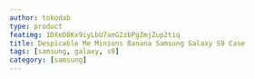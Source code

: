 ```yaml
---
author: tokodab
type: product
featimg: 1DXeD8Kx9iyLbU7anG2zbPgZmjZup2tiq
title: Despicable Me Minions Banana Samsung Galaxy S9 Case
tags: [samsung, galaxy, s9]
category: [samsung]
---
```

